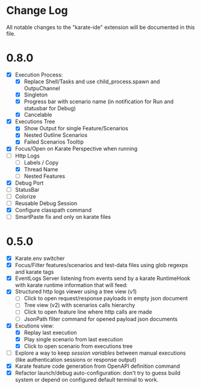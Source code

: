 # Change Log

All notable changes to the "karate-ide" extension will be documented in this file.

# 0.8.0

- [X] Execution Process: 
  - [x] Replace Shell/Tasks and use child_process.spawn and OutpuChannel
  - [x] Singleton
  - [x] Progress bar with scenario name (in notification for Run and statusbar for Debug)
  - [x] Cancelable
- [X] Executions Tree
  - [x] Show Output for single Feature/Scenarios
  - [x] Nested Outline Scenarios
  - [x] Failed Scenarios Tooltip
- [X] Focus/Open on Karate Perspective when running
- [ ] Http Logs
  - [ ] Labels / Copy
  - [x] Thread Name
  - [ ] Nested Features
- [X] Debug Port
- [ ] StatusBar
- [ ] Colorize
- [ ] Reusable Debug Session
- [X] Configure classpath command
- [ ] SmartPaste fix and only on karate files
# 0.5.0 

- [x] Karate.env switcher
- [x] Focus/Filter features/scenarios and test-data files using glob regexps and karate tags
- [x] EventLogs Server listening from events send by a karate RuntimeHook with karate runtime information that will feed:
- [x] Structured http logs viewer using a tree view (v1)
  - [ ] Click to open request/response payloads in empty json document
  - [ ] Tree view (v2) with scenarios calls hierarchy
  - [ ] Click to open feature line where http calls are made
  - [ ] JsonPath filter command for opened payload json documents
- [x] Excutions view:
  - [x] Replay last execution
  - [x] Play single scenario from last execution
  - [x] Click to open scenario from executions tree
- [ ] Explore a way to keep _session variables_ between manual executions (like authentication sessions or response output)
- [x] Karate feature code generation from OpenAPI definition command
- [x] Refactor launch/debug auto-configuration: don't try to guess build system or depend on configured default terminal to work.